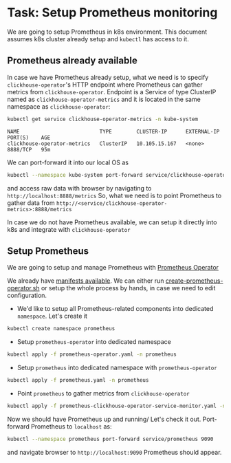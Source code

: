 # Task: Setup Prometheus monitoring

We are going to setup Prometheus in k8s environment.
This document assumes k8s cluster already setup and `kubectl` has access to it.

## Prometheus already available
In case we have Prometheus already setup, what we need is to specify `clickhouse-operator`'s HTTP endpoint where Prometheus can gather metrics from `clickhouse-operator`.
Endpoint is a Service of type ClusterIP named as `clickhouse-operator-metrics` and it is located in the same namespace as `clickhouse-operator`:
```bash
kubectl get service clickhouse-operator-metrics -n kube-system
```
```text
NAME                          TYPE        CLUSTER-IP      EXTERNAL-IP   PORT(S)    AGE
clickhouse-operator-metrics   ClusterIP   10.105.15.167   <none>        8888/TCP   95m
```

We can port-forward it into our local OS as
```bash
kubectl --namespace kube-system port-forward service/clickhouse-operator-metrics 8888
```
and access raw data with browser by navigating to `http://localhost:8888/metrics`
So, what we need is to point Prometheus to gather data from `http://<service/clickhouse-operator-metrics>:8888/metrics`

In case we do not have Prometheus available, we can setup it directly into k8s and integrate with `clickhouse-operator` 

## Setup Prometheus
We are going to setup and manage Prometheus with [Prometheus Operator](https://coreos.com/operators/prometheus/docs/latest/)

We already have [manifests available](../manifests/prometheus/). 
We can either run [create-prometheus-operator.sh](../manifests/prometheus/create-prometheus-operator.sh) or setup the whole process by hands, in case we need to edit configuration.

  - We'd like to setup all Prometheus-related components into dedicated `namespace`. Let's create it
  ```bash
  kubectl create namespace prometheus
  ```
     
  - Setup `prometheus-operator` into dedicated namespace
  ```bash
  kubectl apply -f prometheus-operator.yaml -n prometheus
  ```
    
  - Setup `prometheus` into dedicated namespace with `prometheus-operator`
  ```bash
  kubectl apply -f prometheus.yaml -n prometheus
  ```
  
  - Point `prometheus` to gather metrics from `clickhouse-operator`
  ```bash
  kubectl apply -f prometheus-clickhouse-operator-service-monitor.yaml -n prometheus
  ```

Now we should have Prometheus up and running/ Let's check it out.
Port-forward Prometheus to `localhost` as:
```bash
kubectl --namespace prometheus port-forward service/prometheus 9090
```
and navigate browser to `http://localhost:9090` Prometheus should appear.

